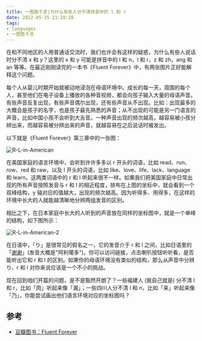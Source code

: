 ```yaml
---
title: 一图胜千言|为什么有些人分不清拼音中的 l 和 r
date: 2022-05-15 21:19:18
tags:
- languages
- 一图胜千言
---
```


在和不同地区的人用普通话交流时，我们也许会有这样的疑惑，为什么有些人说话时分不清 x 和 y？这里的 x 和 y 可能是拼音中的 l 和 n，l 和 r，z 和 zh，ang 和 an 等等。在最近刚刚读完的一本书《Fluent Forever》中，有两张图片正好能解释这个问题。

<!-- more -->

每个人从婴儿时期开始就被动地浸泡在母语环境中。成长的每一天，周围的每个人，甚至他们在电子设备上播放的各种音视频，都会向孩子输入大量的母语声音。有些声音反复出现，有些声音偶尔出现，还有些声音从不出现。比如：出现最多的大概会是孩子的名字，也是孩子最先熟悉的声音；从不出现的可能是另一门语言的声音，比如中国小孩不会听到大舌音。一种声音出现的频次越高，越容易被小孩分辨出来，而越容易被分辨出来的声音，就越容易在之后说话时被发出。

以下就是《Fluent Forever》第三章中的一张图：

![R-L-in-American](./r-and-l-in-an-american-household.png)

在美国家庭的语言环境中，会听到许许多多以 r 开头的词语，比如 read、run、row、red 和 raw，以及 l 开头的词语，比如 like、love、life、lack、language 和 learn。这两类词语中的 r 和 l 听起来很不一样。如果我们把美国家庭中日常出现的所有声音按照发音与 r 和 l 的相近程度，排布在上图的坐标中，就会看到一个双峰结构，y 轴对应的值越大，出现的频次越高。因为听得多、用得多，在这样的环境中长大的人就能越清晰地分辨两组发音的区别。

相比之下，在日本家庭中长大的人听到的声音放在同样的坐标图中，就是一个单峰的结构，如下图所示：

![R-L-in-American-2](./r-and-l-in-a-japanese-household.png)

在日语中，「り」是很常见的假名之一，它的发音介于 r 和 l 之间，比如日语里的「[谢谢](https://translate.google.cn/?sl=ja&tl=zh-CN&text=%E3%81%82%E3%82%8A%E3%81%8C%E3%81%A9%E3%81%86&op=translate)」(发音大概是"阿利噶多")，你可以访问链接，点击喇叭按钮听听看，是否能听出它和 r 和 l 的区别。如果你的母语环境没有类似的结构，那么从声音中分辨 り、r 和 l 对你来说应该是一个不小的挑战。

现在回到咱们开篇的问题，是不是豁然开朗了？一些福建人 (我自己就是) 分不清 l 和 r，比如「肉」听起来像「漏」；一些四川人分不清 l 和 n，比如「来」听起来像「乃」，你能尝试画出他们语言环境对应的坐标图吗？

## 参考

* [豆瓣图书：Fluent Forever](https://book.douban.com/subject/25954165/)

